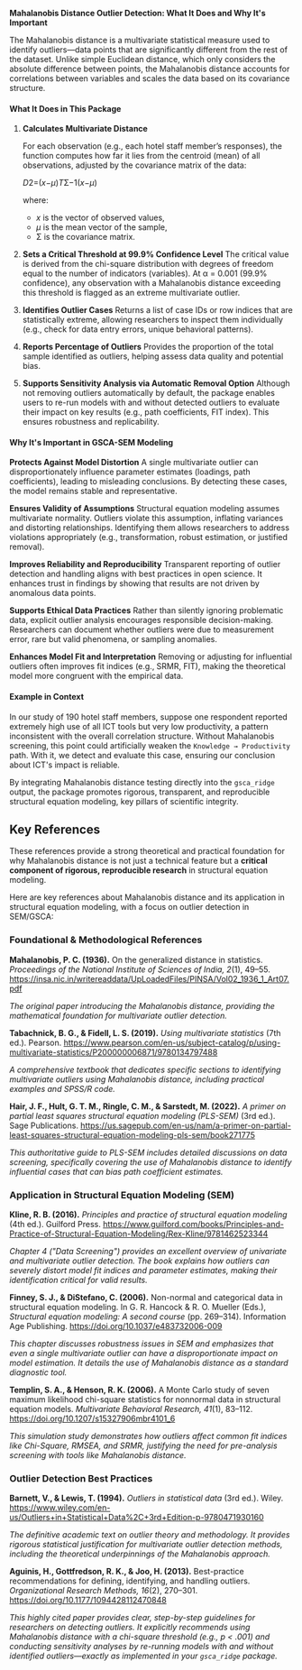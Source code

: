  **Mahalanobis Distance Outlier Detection: What It Does and Why It's Important**

The Mahalanobis distance is a multivariate statistical measure used to identify outliers—data points that are significantly different from the rest of the dataset. Unlike simple Euclidean distance, which only considers the absolute difference between points, the Mahalanobis distance accounts for correlations between variables and scales the data based on its covariance structure.

#### **What It Does in This Package**

1.   **Calculates Multivariate Distance** 

     For each observation (e.g., each hotel staff member’s responses), the function computes how far it lies from the centroid (mean) of all observations, adjusted by the covariance matrix of the data:

     *D*2=(*x*−*μ*)*T*Σ−1(*x*−*μ*)

     where:

     -    *x* is the vector of observed values,
     -    *μ* is the mean vector of the sample,
     -    Σ is the covariance matrix.

2.   **Sets a Critical Threshold at 99.9% Confidence Level**
     The critical value is derived from the chi-square distribution with degrees of freedom equal to the number of indicators (variables). At α = 0.001 (99.9% confidence), any observation with a Mahalanobis distance exceeding this threshold is flagged as an extreme multivariate outlier.

3.   **Identifies Outlier Cases**
     Returns a list of case IDs or row indices that are statistically extreme, allowing researchers to inspect them individually (e.g., check for data entry errors, unique behavioral patterns).

4.   **Reports Percentage of Outliers**
     Provides the proportion of the total sample identified as outliers, helping assess data quality and potential bias.

5.   **Supports Sensitivity Analysis via Automatic Removal Option**
     Although not removing outliers automatically by default, the package enables users to re-run models with and without detected outliers to evaluate their impact on key results (e.g., path coefficients, FIT index). This ensures robustness and replicability.

#### **Why It's Important in GSCA-SEM Modeling**

**Protects Against Model Distortion**
A single multivariate outlier can disproportionately influence parameter estimates (loadings, path coefficients), leading to misleading conclusions. By detecting these cases, the model remains stable and representative.

**Ensures Validity of Assumptions**
Structural equation modeling assumes multivariate normality. Outliers violate this assumption, inflating variances and distorting relationships. Identifying them allows researchers to address violations appropriately (e.g., transformation, robust estimation, or justified removal).

**Improves Reliability and Reproducibility**
Transparent reporting of outlier detection and handling aligns with best practices in open science. It enhances trust in findings by showing that results are not driven by anomalous data points.

**Supports Ethical Data Practices**
Rather than silently ignoring problematic data, explicit outlier analysis encourages responsible decision-making. Researchers can document whether outliers were due to measurement error, rare but valid phenomena, or sampling anomalies.

**Enhances Model Fit and Interpretation**
Removing or adjusting for influential outliers often improves fit indices (e.g., SRMR, FIT), making the theoretical model more congruent with the empirical data.

#### **Example in Context**

In our study of 190 hotel staff members, suppose one respondent reported extremely high use of all ICT tools but very low productivity, a pattern inconsistent with the overall correlation structure. Without Mahalanobis screening, this point could artificially weaken the `Knowledge → Productivity` path. With it, we detect and evaluate this case, ensuring our conclusion about ICT's impact is reliable.

By integrating Mahalanobis distance testing directly into the `gsca_ridge` output, the package promotes rigorous, transparent, and reproducible structural equation modeling, key pillars of scientific integrity.

## Key References

These references provide a strong theoretical and practical foundation for why Mahalanobis distance is not just a technical feature but a **critical component of rigorous, reproducible research** in structural equation modeling.

Here are key references about Mahalanobis distance and its application in structural equation modeling, with a focus on outlier detection in SEM/GSCA:

### Foundational & Methodological References

**Mahalanobis, P. C. (1936).** On the generalized distance in statistics. *Proceedings of the National Institute of Sciences of India, 2*(1), 49–55.
https://insa.nic.in/writereaddata/UpLoadedFiles/PINSA/Vol02_1936_1_Art07.pdf

*The original paper introducing the Mahalanobis distance, providing the mathematical foundation for multivariate outlier detection.*

**Tabachnick, B. G., & Fidell, L. S. (2019).** *Using multivariate statistics* (7th ed.). Pearson.
https://www.pearson.com/en-us/subject-catalog/p/using-multivariate-statistics/P200000006871/9780134797488

*A comprehensive textbook that dedicates specific sections to identifying multivariate outliers using Mahalanobis distance, including practical examples and SPSS/R code.*

**Hair, J. F., Hult, G. T. M., Ringle, C. M., & Sarstedt, M. (2022).** *A primer on partial least squares structural equation modeling (PLS-SEM)* (3rd ed.). Sage Publications.
https://us.sagepub.com/en-us/nam/a-primer-on-partial-least-squares-structural-equation-modeling-pls-sem/book271775

*This authoritative guide to PLS-SEM includes detailed discussions on data screening, specifically covering the use of Mahalanobis distance to identify influential cases that can bias path coefficient estimates.*

### Application in Structural Equation Modeling (SEM)

**Kline, R. B. (2016).** *Principles and practice of structural equation modeling* (4th ed.). Guilford Press.
https://www.guilford.com/books/Principles-and-Practice-of-Structural-Equation-Modeling/Rex-Kline/9781462523344

*Chapter 4 ("Data Screening") provides an excellent overview of univariate and multivariate outlier detection. The book explains how outliers can severely distort model fit indices and parameter estimates, making their identification critical for valid results.*

**Finney, S. J., & DiStefano, C. (2006).** Non-normal and categorical data in structural equation modeling. In G. R. Hancock & R. O. Mueller (Eds.), *Structural equation modeling: A second course* (pp. 269–314). Information Age Publishing.
https://doi.org/10.1037/e483732006-009

*This chapter discusses robustness issues in SEM and emphasizes that even a single multivariate outlier can have a disproportionate impact on model estimation. It details the use of Mahalanobis distance as a standard diagnostic tool.*

**Templin, S. A., & Henson, R. K. (2006).** A Monte Carlo study of seven maximum likelihood chi-square statistics for nonnormal data in structural equation models. *Multivariate Behavioral Research, 41*(1), 83–112.
https://doi.org/10.1207/s15327906mbr4101_6

*This simulation study demonstrates how outliers affect common fit indices like Chi-Square, RMSEA, and SRMR, justifying the need for pre-analysis screening with tools like Mahalanobis distance.*

### Outlier Detection Best Practices

**Barnett, V., & Lewis, T. (1994).** *Outliers in statistical data* (3rd ed.). Wiley.
https://www.wiley.com/en-us/Outliers+in+Statistical+Data%2C+3rd+Edition-p-9780471930160

*The definitive academic text on outlier theory and methodology. It provides rigorous statistical justification for multivariate outlier detection methods, including the theoretical underpinnings of the Mahalanobis approach.*

**Aguinis, H., Gottfredson, R. K., & Joo, H. (2013).** Best-practice recommendations for defining, identifying, and handling outliers. *Organizational Research Methods, 16*(2), 270–301.
https://doi.org/10.1177/1094428112470848

*This highly cited paper provides clear, step-by-step guidelines for researchers on detecting outliers. It explicitly recommends using Mahalanobis distance with a chi-square threshold (e.g., p < .001) and conducting sensitivity analyses by re-running models with and without identified outliers—exactly as implemented in your `gsca_ridge` package.*





